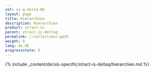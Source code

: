 ```yaml
---
ref: xi-q-delta-08
layout: page
title: Hierarchien
description: Hierarchien
product: xtract-is
parent: xtract-is-deltaq
permalink: /:collection/:path
weight: 8
lang: de_DE
progressstate: 5
---
```

{% include _content/de/xis-specific/xtract-is-deltaq/hierarchien.md %}
